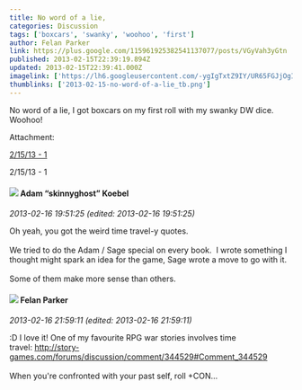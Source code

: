 ```yaml
---
title: No word of a lie,
categories: Discussion
tags: ['boxcars', 'swanky', 'woohoo', 'first']
author: Felan Parker
link: https://plus.google.com/115961925382541137077/posts/VGyVah3yGtn
published: 2013-02-15T22:39:19.894Z
updated: 2013-02-15T22:39:41.000Z
imagelink: ['https://lh6.googleusercontent.com/-ygIgTxtZ9IY/UR65FGJjOgI/AAAAAAAAAEQ/w4FJusGc9pM/s1600/photo.jpg']
thumblinks: ['2013-02-15-no-word-of-a-lie_tb.png']
---
```


No word of a lie, I got boxcars on my first roll with my swanky DW dice. Woohoo!


Attachment:

<a href='https://plus.google.com/photos/115961925382541137077/albums/5845312866207621537/5845312863574637058?sqi=100084733231320276299&sqsi=495ab0e7-7352-40c7-9718-677d19c9273e'>2/15/13 - 1</a>


2/15/13 - 1
<div id='comment z13vwvfbrnvmct1pd04cc1bzwp2qw3eraiw'>
  <h4><img src='{{site.baseurl}}//images/avatars/112484087750169360510_photo.jpg'> Adam “skinnyghost” Koebel</h4>
      <p><cite>2013-02-16 19:51:25 (edited: 2013-02-16 19:51:25)</cite></p>
        <p>Oh yeah, you got the weird time travel-y quotes.<br /><br />We tried to do the Adam / Sage special on every book.  I wrote something I thought might spark an idea for the game, Sage wrote a move to go with it.  <br /><br />Some of them make more sense than others.</p>
</div>
        

<div id='comment z13vwvfbrnvmct1pd04cc1bzwp2qw3eraiw'>
  <h4><img src='{{site.baseurl}}//images/avatars/115961925382541137077_photo.jpg'> Felan Parker</h4>
      <p><cite>2013-02-16 21:59:11 (edited: 2013-02-16 21:59:11)</cite></p>
        <p>:D I love it! One of my favourite RPG war stories involves time travel: <a href="http://story-games.com/forums/discussion/comment/344529#Comment_344529" class="ot-anchor">http://story-games.com/forums/discussion/comment/344529#Comment_344529</a><br /><br />When you&#39;re confronted with your past self, roll +CON...</p>
</div>
        